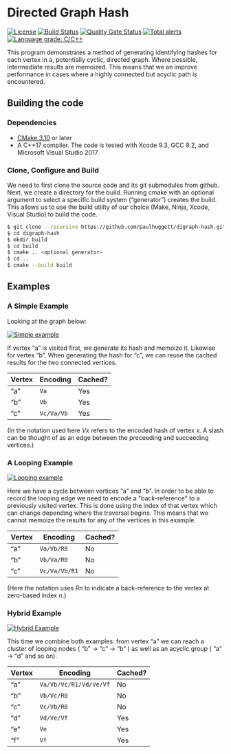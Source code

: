 # Directed Graph Hash

[![License](https://img.shields.io/github/license/paulhuggett/digraph-hash)](https://img.shields.io/github/license/paulhuggett/digraph-hash)
[![Build Status](https://travis-ci.com/paulhuggett/digraph-hash.svg?branch=master)](https://travis-ci.com/paulhuggett/digraph-hash)
[![Quality Gate Status](https://sonarcloud.io/api/project_badges/measure?project=paulhuggett_digraph-hash&metric=alert_status)](https://sonarcloud.io/dashboard?id=paulhuggett_digraph-hash)
[![Total alerts](https://img.shields.io/lgtm/alerts/g/paulhuggett/digraph-hash.svg?logo=lgtm&logoWidth=18)](https://lgtm.com/projects/g/paulhuggett/digraph-hash/alerts/)
[![Language grade: C/C++](https://img.shields.io/lgtm/grade/cpp/g/paulhuggett/digraph-hash.svg?logo=lgtm&logoWidth=18)](https://lgtm.com/projects/g/paulhuggett/digraph-hash/context:cpp)

This program demonstrates a method of generating identifying hashes for each vertex in a, potentially cyclic, directed graph. Where possible, intermediate results are memoized. This means that we an improve performance in cases where a highly connected but acyclic path is encountered. 


## Building the code

### Dependencies

- [CMake 3.10](https://cmake.org/download/) or later
- A C++17 compiler. The code is tested with Xcode 9.3, GCC 9.2, and Microsoft Visual Studio 2017.

### Clone, Configure and Build

We need to first clone the source code and its git submodules from github. Next, we create a directory for the build. Running cmake with an optional argument to select a specific build system (“generator”) creates the build. This allows us to use the build utility of our choice (Make, Ninja, Xcode, Visual Studio) to build the code.

~~~bash
$ git clone --recursive https://github.com/paulhuggett/digraph-hash.git
$ cd digraph-hash
$ mkdir build
$ cd build
$ cmake .. <optional generator>
$ cd ..
$ cmake --build build
~~~

## Examples

### A Simple Example

Looking at the graph below:

[![Simple example](https://sketchviz.com/@paulhuggett/4219c7ba02ac32a9a14c9566bb526ffa/e057ec6efb6522c45a1c8d404618406f7dac2d62.sketchy.png)](https://sketchviz.com/@paulhuggett/4219c7ba02ac32a9a14c9566bb526ffa)

If vertex “a” is visited first, we generate its hash and memoize it. Likewise for vertex “b”. When generating the hash for “c”, we can reuse the cached results for the two connected vertices.

| Vertex | Encoding   | Cached? |
| ------ | ---------- | ------- |
| “a”    | `Va`       | Yes     |
| “b”    | `Vb`       | Yes     |
| “c”    | `Vc/Va/Vb` | Yes     |

(In the notation used here _Vx_ refers to the encoded hash of vertex _x_. A slash can be thought of as an edge between the preceeding and succeeding vertices.)

### A Looping Example

[![Looping example](https://sketchviz.com/@paulhuggett/4219c7ba02ac32a9a14c9566bb526ffa/4ceba724fba0e4d34457a3bfd6b92b7b5bbf2fe6.sketchy.png)](https://sketchviz.com/@paulhuggett/4219c7ba02ac32a9a14c9566bb526ffa)

Here we have a cycle between vertices “a” and “b”. In order to be able to record the looping edge we need to encode a "back-reference" to a previously visited vertex. This is done using the index of that vertex which can change depending where the traversal begins. This means that we cannot memoize the results for any of the vertices in this example.

| Vertex | Encoding      | Cached? |
| ------ | ------------- | ------- |
| “a”    | `Va/Vb/R0`    | No      |
| “b”    | `Vb/Va/R0`    | No      |
| “c”    | `Vc/Va/Vb/R1` | No      |

(Here the notation uses _Rn_ to indicate a back-reference to the vertex at zero-based index _n_.)

### Hybrid Example

[![Hybrid Example](https://sketchviz.com/@paulhuggett/1b8fba83ebff1ebe66aa96a9fa9d7c2e/7c0fb7ef6465c31f858940b444b2cf6b2f66d748.sketchy.png)](https://sketchviz.com/@paulhuggett/1b8fba83ebff1ebe66aa96a9fa9d7c2e)

This time we combine both examples: from vertex “a” we can reach a cluster of looping nodes ( “b” → “c” → “b” ) as well as an acyclic group ( “a” → “d” and so on).

| Vertex | Encoding               | Cached? |
| ------ | ---------------------- | ------- |
| “a”    | `Va/Vb/Vc/R1/Vd/Ve/Vf` | No      |
| “b”    | `Vb/Vc/R0`             | No      |
| “c”    | `Vc/Vb/R0`             | No      |
| “d”    | `Vd/Ve/Vf`             | Yes     |
| “e”    | `Ve`                   | Yes     |
| “f”    | `Vf`                   | Yes     |